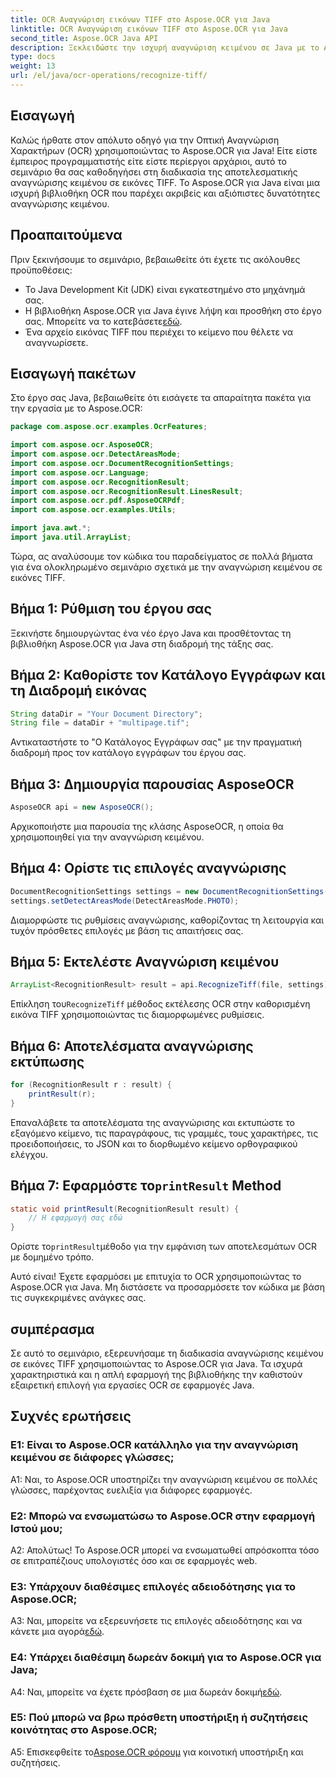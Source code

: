 ```yaml
---
title: OCR Αναγνώριση εικόνων TIFF στο Aspose.OCR για Java
linktitle: OCR Αναγνώριση εικόνων TIFF στο Aspose.OCR για Java
second_title: Aspose.OCR Java API
description: Ξεκλειδώστε την ισχυρή αναγνώριση κειμένου σε Java με το Aspose.OCR. Αναγνωρίστε εύκολα κείμενο σε εικόνες TIFF. Κάντε λήψη τώρα για μια απρόσκοπτη εμπειρία OCR.
type: docs
weight: 13
url: /el/java/ocr-operations/recognize-tiff/
---
```

## Εισαγωγή

Καλώς ήρθατε στον απόλυτο οδηγό για την Οπτική Αναγνώριση Χαρακτήρων (OCR) χρησιμοποιώντας το Aspose.OCR για Java! Είτε είστε έμπειρος προγραμματιστής είτε είστε περίεργοι αρχάριοι, αυτό το σεμινάριο θα σας καθοδηγήσει στη διαδικασία της αποτελεσματικής αναγνώρισης κειμένου σε εικόνες TIFF. Το Aspose.OCR για Java είναι μια ισχυρή βιβλιοθήκη OCR που παρέχει ακριβείς και αξιόπιστες δυνατότητες αναγνώρισης κειμένου.

## Προαπαιτούμενα

Πριν ξεκινήσουμε το σεμινάριο, βεβαιωθείτε ότι έχετε τις ακόλουθες προϋποθέσεις:

- Το Java Development Kit (JDK) είναι εγκατεστημένο στο μηχάνημά σας.
-  Η βιβλιοθήκη Aspose.OCR για Java έγινε λήψη και προσθήκη στο έργο σας. Μπορείτε να το κατεβάσετε[εδώ](https://releases.aspose.com/ocr/java/).
- Ένα αρχείο εικόνας TIFF που περιέχει το κείμενο που θέλετε να αναγνωρίσετε.

## Εισαγωγή πακέτων

Στο έργο σας Java, βεβαιωθείτε ότι εισάγετε τα απαραίτητα πακέτα για την εργασία με το Aspose.OCR:

```java
package com.aspose.ocr.examples.OcrFeatures;

import com.aspose.ocr.AsposeOCR;
import com.aspose.ocr.DetectAreasMode;
import com.aspose.ocr.DocumentRecognitionSettings;
import com.aspose.ocr.Language;
import com.aspose.ocr.RecognitionResult;
import com.aspose.ocr.RecognitionResult.LinesResult;
import com.aspose.ocr.pdf.AsposeOCRPdf;
import com.aspose.ocr.examples.Utils;

import java.awt.*;
import java.util.ArrayList;
```

Τώρα, ας αναλύσουμε τον κώδικα του παραδείγματος σε πολλά βήματα για ένα ολοκληρωμένο σεμινάριο σχετικά με την αναγνώριση κειμένου σε εικόνες TIFF.

## Βήμα 1: Ρύθμιση του έργου σας

Ξεκινήστε δημιουργώντας ένα νέο έργο Java και προσθέτοντας τη βιβλιοθήκη Aspose.OCR για Java στη διαδρομή της τάξης σας.

## Βήμα 2: Καθορίστε τον Κατάλογο Εγγράφων και τη Διαδρομή εικόνας

```java
String dataDir = "Your Document Directory";
String file = dataDir + "multipage.tif";
```

Αντικαταστήστε το "Ο Κατάλογος Εγγράφων σας" με την πραγματική διαδρομή προς τον κατάλογο εγγράφων του έργου σας.

## Βήμα 3: Δημιουργία παρουσίας AsposeOCR

```java
AsposeOCR api = new AsposeOCR();
```

Αρχικοποιήστε μια παρουσία της κλάσης AsposeOCR, η οποία θα χρησιμοποιηθεί για την αναγνώριση κειμένου.

## Βήμα 4: Ορίστε τις επιλογές αναγνώρισης

```java
DocumentRecognitionSettings settings = new DocumentRecognitionSettings(2);
settings.setDetectAreasMode(DetectAreasMode.PHOTO);
```

Διαμορφώστε τις ρυθμίσεις αναγνώρισης, καθορίζοντας τη λειτουργία και τυχόν πρόσθετες επιλογές με βάση τις απαιτήσεις σας.

## Βήμα 5: Εκτελέστε Αναγνώριση κειμένου

```java
ArrayList<RecognitionResult> result = api.RecognizeTiff(file, settings);
```

 Επίκληση του`RecognizeTiff` μέθοδος εκτέλεσης OCR στην καθορισμένη εικόνα TIFF χρησιμοποιώντας τις διαμορφωμένες ρυθμίσεις.

## Βήμα 6: Αποτελέσματα αναγνώρισης εκτύπωσης

```java
for (RecognitionResult r : result) {
    printResult(r);
}
```

Επαναλάβετε τα αποτελέσματα της αναγνώρισης και εκτυπώστε το εξαγόμενο κείμενο, τις παραγράφους, τις γραμμές, τους χαρακτήρες, τις προειδοποιήσεις, το JSON και το διορθωμένο κείμενο ορθογραφικού ελέγχου.

##  Βήμα 7: Εφαρμόστε το`printResult` Method

```java
static void printResult(RecognitionResult result) {
    // Η εφαρμογή σας εδώ
}
```

 Ορίστε το`printResult`μέθοδο για την εμφάνιση των αποτελεσμάτων OCR με δομημένο τρόπο.

Αυτό είναι! Έχετε εφαρμόσει με επιτυχία το OCR χρησιμοποιώντας το Aspose.OCR για Java. Μη διστάσετε να προσαρμόσετε τον κώδικα με βάση τις συγκεκριμένες ανάγκες σας.

## συμπέρασμα

Σε αυτό το σεμινάριο, εξερευνήσαμε τη διαδικασία αναγνώρισης κειμένου σε εικόνες TIFF χρησιμοποιώντας το Aspose.OCR για Java. Τα ισχυρά χαρακτηριστικά και η απλή εφαρμογή της βιβλιοθήκης την καθιστούν εξαιρετική επιλογή για εργασίες OCR σε εφαρμογές Java.

## Συχνές ερωτήσεις

### Ε1: Είναι το Aspose.OCR κατάλληλο για την αναγνώριση κειμένου σε διάφορες γλώσσες;

A1: Ναι, το Aspose.OCR υποστηρίζει την αναγνώριση κειμένου σε πολλές γλώσσες, παρέχοντας ευελιξία για διάφορες εφαρμογές.

### Ε2: Μπορώ να ενσωματώσω το Aspose.OCR στην εφαρμογή Ιστού μου;

Α2: Απολύτως! Το Aspose.OCR μπορεί να ενσωματωθεί απρόσκοπτα τόσο σε επιτραπέζιους υπολογιστές όσο και σε εφαρμογές web.

### Ε3: Υπάρχουν διαθέσιμες επιλογές αδειοδότησης για το Aspose.OCR;

 A3: Ναι, μπορείτε να εξερευνήσετε τις επιλογές αδειοδότησης και να κάνετε μια αγορά[εδώ](https://purchase.aspose.com/buy).

### Ε4: Υπάρχει διαθέσιμη δωρεάν δοκιμή για το Aspose.OCR για Java;

A4: Ναι, μπορείτε να έχετε πρόσβαση σε μια δωρεάν δοκιμή[εδώ](https://releases.aspose.com/).

### Ε5: Πού μπορώ να βρω πρόσθετη υποστήριξη ή συζητήσεις κοινότητας στο Aspose.OCR;

 A5: Επισκεφθείτε το[Aspose.OCR φόρουμ](https://forum.aspose.com/c/ocr/16) για κοινοτική υποστήριξη και συζητήσεις.